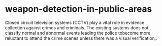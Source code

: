 # weapon-detection-in-public-areas
Closed circuit television systems (CCTV) play a vital role in evidence collection against crimes and criminals. The existing systems does not classify normal and abnormal events leading the police tobecome more reluctant to attend the crime scenes unless there was a visual verification,.
